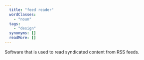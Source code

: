 ```yaml
---
  title: "feed reader"
  wordClasses: 
    - "noun"
  tags: 
    - "design"
  synonyms: []
  readMore: []
---
```

Software that is used to read syndicated content from RSS feeds.
